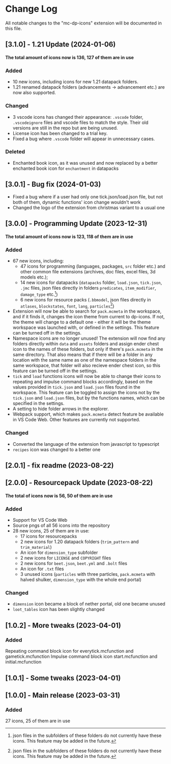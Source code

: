 # Change Log

All notable changes to the "mc-dp-icons" extension will be documented in this file.

## [3.1.0] - 1.21 Update (2024-01-06)
#### The total amount of icons now is 136, 127 of them are in use
### Added
- 10 new icons, including icons for new 1.21 datapack folders.
- 1.21 renamed datapack folders (advancements -> advancement etc.) are now also supported.
### Changed
- 3 vscode icons has changed their appearance: `.vscode` folder, `.vscodeignore` files and vscode files to match the style. Their old versions are still in the repo but are being unused.
- License icon has been changed to a trial key.
- Fixed a bug where `.vscode` folder will appear in unnecessary cases.
### Deleted
- Enchanted book icon, as it was unused and now replaced by a better enchanted book icon for `enchantment` in datapacks

## [3.0.1] - Bug fix (2024-01-03)
- Fixed a bug where if a user had only one tick.json/load.json file, but not both of them, dynamic functions' icon change wouldn't work
- Changed the logo of the extension from christmas variant to a usual one

## [3.0.0] - Programming Update (2023-12-31)
#### The total amount of icons now is 123, 118 of them are in use
### Added
- 67 new icons, including:
    - 47 icons for programming (languages, packages, `src` folder etc.) and other common file extensions (archives, doc files, excel files, 3d models etc.);
    - 14 new icons for datapacks (`datapacks` folder, `load.json`, `tick.json`, `.jmc` files, json files directly in folders `predicates`, `item_modifier`, `damage_type` etc.[^1])
    - 6 new icons for resource packs (`.bbmodel`, json files directly in `atlases`, `blockstates`, `font`, `lang`, `particles`[^1])
- Extension will now be able to search for `pack.mcmeta` in the workspace, and if it finds it, changes the icon theme from current to dp-icons. If not, the theme will change to a default one - either it will be the theme workspace was launched with, or defined in the settings. This feature can be turned off in the settings. 
- Namespace icons are no longer unused! The extension will now find any folders directly within `data` and `assets` folders and assign ender chest icon to the names of these folders, but only if there's `pack.mcmeta` in the same directory. That also means that if there will be a folder in any location with the same name as one of the namespace folders in the same workspace, that folder will also recieve ender chest icon, so this feature can be turned off in the settings.
- `tick` and `load` functions icons will now be able to change their icons to repeating and impulse command blocks accordingly, based on the values provided in `tick.json` and `load.json` files found in the workspace. This feature can be toggled to assign the icons not by the `tick.json` and `load.json` files, but by the functions names, which can be specified in the settings.
- A setting to hide folder arrows in the explorer.
- Webpack support, which makes `pack.mcmeta` detect feature be available in VS Code Web. Other features are currently not supported.

[^1]: json files in the subfolders of these folders do not currently have these icons. This feature may be added in the future.
### Changed
- Converted the language of the extension from javascript to typescript
- `recipes` icon was changed to a better one

## [2.0.1] - fix readme (2023-08-22)

## [2.0.0] - Resourcepack Update (2023-08-22)
#### The total of icons now is 56, 50 of them are in use
### Added
- Support for VS Code Web
- Source pngs of all 56 icons into the repository
- 28 new icons, 25 of them are in use:
    - 17 icons for resourcepacks
    - 2 new icons for 1.20 datapack folders (`trim_pattern` and `trim_material`)
    - An icon for `dimension_type` subfolder
    - 2 new icons for `LICENSE` and `COPYRIGHT` files
    - 2 new icons for `beet.json`, `beet.yml` and `.bolt` files
    - An icon for `.txt` files
    - 3 unused icons (`particles` with three particles, `pack.mcmeta` with halved shulker, `dimension_type` with the whole end portal)
### Changed
- `dimension` icon became a block of nether portal, old one became unused
- `loot_tables` icon has been slightly changed

## [1.0.2] - More tweaks (2023-04-01)
### Added
Repeating command block icon for everytick.mcfunction and gametick.mcfunction
Impulse command block icon start.mcfunction and initial.mcfunction

## [1.0.1] - Some tweaks (2023-04-01)

## [1.0.0] - Main release (2023-03-31)
### Added
27 icons, 25 of them are in use